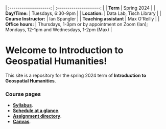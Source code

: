 | :--------------------: | :---------------------: |
|        **Term**        |       Spring 2024       |
|     **Day/Time:**      |   Tuesdays, 6:30-9pm    |
|     **Location:**      | Data Lab, Tisch Library |
| **Course Instructor:** |      Ian Spangler       |
| **Teaching assistant** |      Max O'Reilly       |
|   **Office hours:**    | Thursdays, 1-3pm or by appointment on Zoom (Ian); Mondays, 12-1pm and Wednesdays, 1-2pm (Max) |

# Welcome to Introduction to Geospatial Humanities!

This site is a repository for the spring 2024 term of **Introduction to Geospatial Humanities**.

### Course pages

* **[Syllabus](/syllabus/README.md)**.
* **[Schedule at a glance](/syllabus/schedule.md)**.
* **[Assignment directory](/week/README.md)**.
* **[Canvas](https://canvas.tufts.edu/courses/54475)**.